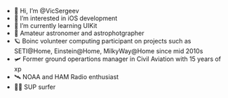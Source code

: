 - 👋 Hi, I’m @VicSergeev
- 👀 I’m interested in iOS development
- 🌱 I’m currently learning UIKit
- 🔭 Amateur astronomer and astrophotgrapher
- 🪐 Boinc volunteer computing participant on projects such as SETI@Home, Einstein@Home, MilkyWay@Home since mid 2010s
- 🛩️ Former ground operartions manager in Civil Aviation with 15 years of xp
- 🛰️ NOAA and HAM Radio enthusiast
- 🏄🏻 SUP surfer

<!---
VicSergeev/VicSergeev is a ✨ special ✨ repository because its `README.md` (this file) appears on your GitHub profile.
You can click the Preview link to take a look at your changes.
--->
